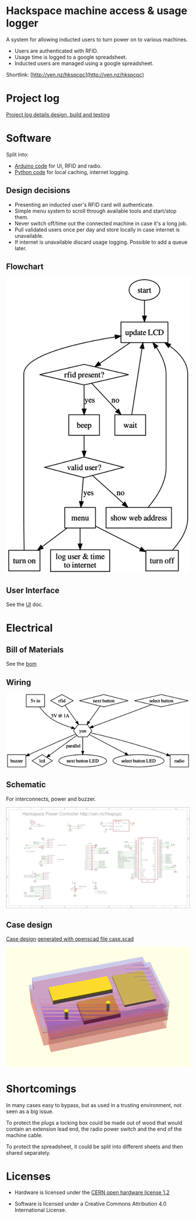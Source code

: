 # Hackspace machine access & usage logger

A system for allowing inducted users to turn power on to various machines. 

* Users are authenticated with RFID.
* Usage time is logged to a google spreadsheet.
* Inducted users are managed using a google spreadsheet.

Shortlink: [http://ven.nz/hkspcpc](http://ven.nz/hkspcpc)

# Project log

[Project log details design, build and testing](project_log.md)

# Software

Split into:

* [Arduino code](software/power_controller/) for UI, RFID and radio. 
* [Python code](software/python/) for local caching, internet logging.

## Design decisions

* Presenting an inducted user's RFID card will authenticate.
* Simple menu system to scroll through available tools and start/stop them.
* Never switch off/time out the connected machine in case it's a long job.
* Pull validated users once per day and store locally in case internet is unavailable.
* If internet is unavailable discard usage logging. Possible to add a queue later.

## Flowchart

![software](software/software.png)

## User Interface

See the [UI](ui.md) doc.

# Electrical

## Bill of Materials

See the [bom](bom.md)

## Wiring

![electrical components and wiring](electronics/electrical.png)

## Schematic

For interconnects, power and buzzer.

![schematic](electronics/schematic.png)

## Case design

[Case design](case/case.md) [generated with openscad file case.scad](case/case.scad)

![case](case/case.png)

# Shortcomings

In many cases easy to bypass, but as used in a trusting environment, not seen as a big issue. 

To protect the plugs a locking box could be made out of wood that would contain an extension lead end, the radio power switch and the end of the machine cable.

To protect the spreadsheet, it could be split into different sheets and then
shared separately.

# Licenses

* Hardware is licensed under the [CERN open hardware license 1.2](http://www.ohwr.org/attachments/2388/cern_ohl_v_1_2.txt)

* Software is licensed under a Creative Commons Attribution 4.0 International License.
